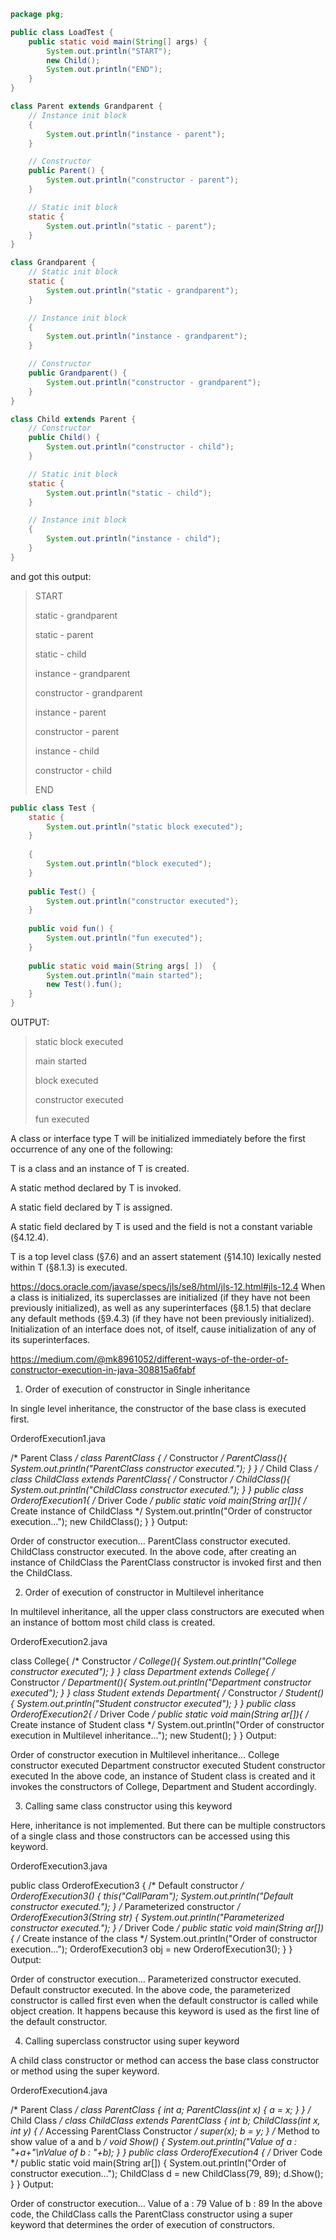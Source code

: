 

```java
package pkg;

public class LoadTest {
    public static void main(String[] args) {
        System.out.println("START");
        new Child();
        System.out.println("END");
    }
}

class Parent extends Grandparent {
    // Instance init block
    {
        System.out.println("instance - parent");
    }

    // Constructor
    public Parent() {
        System.out.println("constructor - parent");
    }

    // Static init block
    static {
        System.out.println("static - parent");
    }
}

class Grandparent {
    // Static init block
    static {
        System.out.println("static - grandparent");
    }

    // Instance init block
    {
        System.out.println("instance - grandparent");
    }

    // Constructor
    public Grandparent() {
        System.out.println("constructor - grandparent");
    }
}

class Child extends Parent {
    // Constructor
    public Child() {
        System.out.println("constructor - child");
    }

    // Static init block
    static {
        System.out.println("static - child");
    }

    // Instance init block
    {
        System.out.println("instance - child");
    }
}
```
and got this output:


> START
> 
> static - grandparent
> 
> static - parent
> 
> static - child
> 
> instance - grandparent
> 
> constructor - grandparent
> 
> instance - parent
> 
> constructor - parent
> 
> instance - child
> 
> constructor - child
> 
> END

```java
public class Test { 
    static {
        System.out.println("static block executed");
    }
 
    {
        System.out.println("block executed");
    }
 
    public Test() {
        System.out.println("constructor executed");
    }
 
    public void fun() {
        System.out.println("fun executed");
    }
 
    public static void main(String args[ ])  {
        System.out.println("main started");
        new Test().fun();
    } 
} 
 ```

OUTPUT:

> static block executed
> 
> main started
> 
> block executed
>
> constructor executed
> 
> fun executed

A class or interface type T will be initialized immediately before the first occurrence of any one of the following:

T is a class and an instance of T is created.

A static method declared by T is invoked.

A static field declared by T is assigned.

A static field declared by T is used and the field is not a constant variable (§4.12.4).

T is a top level class (§7.6) and an assert statement (§14.10) lexically nested within T (§8.1.3) is executed.


https://docs.oracle.com/javase/specs/jls/se8/html/jls-12.html#jls-12.4
When a class is initialized, its superclasses are initialized (if they have not been previously initialized), as well as any superinterfaces (§8.1.5) that declare any default methods (§9.4.3) (if they have not been previously initialized). 
Initialization of an interface does not, of itself, cause initialization of any of its superinterfaces.


https://medium.com/@mk8961052/different-ways-of-the-order-of-constructor-execution-in-java-308815a6fabf

1) Order of execution of constructor in Single inheritance

In single level inheritance, the constructor of the base class is executed first.

OrderofExecution1.java

/* Parent Class */
class ParentClass {
    /* Constructor */
    ParentClass(){
    System.out.println("ParentClass constructor executed.");
    }
}
/* Child Class */
class ChildClass extends ParentClass{
    /* Constructor */
    ChildClass(){
    System.out.println("ChildClass constructor executed.");
    }
}
public class OrderofExecution1{
    /* Driver Code */
    public static void main(String ar[]){
        /* Create instance of ChildClass */
        System.out.println("Order of constructor execution…");
        new ChildClass();
    }
}
Output:

Order of constructor execution…
ParentClass constructor executed.
ChildClass constructor executed.
In the above code, after creating an instance of ChildClass the ParentClass constructor is invoked first and then the ChildClass.

2) Order of execution of constructor in Multilevel inheritance

In multilevel inheritance, all the upper class constructors are executed when an instance of bottom most child class is created.

OrderofExecution2.java

class College{
    /* Constructor */
    College(){
    System.out.println("College constructor executed");
    }
}
class Department extends College{
    /* Constructor */
    Department(){
    System.out.println("Department constructor executed");
    }
}
class Student extends Department{
    /* Constructor */
    Student(){
    System.out.println("Student constructor executed");
    }
}
public class OrderofExecution2{
    /* Driver Code */
    public static void main(String ar[]){
        /* Create instance of Student class */
        System.out.println("Order of constructor execution in Multilevel inheritance…");
        new Student();
    }
}
Output:

Order of constructor execution in Multilevel inheritance…
College constructor executed
Department constructor executed
Student constructor executed
In the above code, an instance of Student class is created and it invokes the constructors of College, Department and Student accordingly.

3) Calling same class constructor using this keyword

Here, inheritance is not implemented. But there can be multiple constructors of a single class and those constructors can be accessed using this keyword.

OrderofExecution3.java

public class OrderofExecution3
{
    /* Default constructor */
    OrderofExecution3()
    {
        this("CallParam");
        System.out.println("Default constructor executed.");
    }
    /* Parameterized constructor */
    OrderofExecution3(String str)
    {
        System.out.println("Parameterized constructor executed.");
    }
    /* Driver Code */
    public static void main(String ar[])
    {
        /* Create instance of the class */
        System.out.println("Order of constructor execution…");
        OrderofExecution3 obj = new OrderofExecution3();
    }
}
Output:

Order of constructor execution…
Parameterized constructor executed.
Default constructor executed.
In the above code, the parameterized constructor is called first even when the default constructor is called while object creation. It happens because this keyword is used as the first line of the default constructor.

4) Calling superclass constructor using super keyword

A child class constructor or method can access the base class constructor or method using the super keyword.

OrderofExecution4.java

/* Parent Class */
class ParentClass
{
    int a;
    ParentClass(int x)
    {
        a = x;
    }
}
/* Child Class */
class ChildClass extends ParentClass
{
    int b;
    ChildClass(int x, int y)
    {
        /* Accessing ParentClass Constructor */
        super(x);
        b = y;
    }
    /* Method to show value of a and b */
    void Show()
    {
        System.out.println("Value of a : "+a+"\nValue of b : "+b);
    }
}
public class OrderofExecution4
{
    /* Driver Code */
    public static void main(String ar[])
    {
        System.out.println("Order of constructor execution…");
        ChildClass d = new ChildClass(79, 89);
        d.Show();
    }
}
Output:

Order of constructor execution…
Value of a : 79
Value of b : 89
In the above code, the ChildClass calls the ParentClass constructor using a super keyword that determines the order of execution of constructors.

